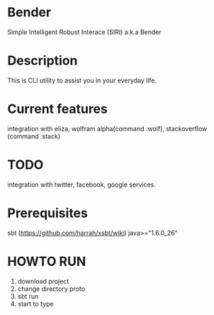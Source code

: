 Bender 
===
Simple Intelligent Robust Interace (SIRI) a.k.a Bender

Description
===
This is CLI utility to assist you in your everyday life.

Current features
===
integration with eliza, wolfram alpha(command :wolf), stackoverflow (command :stack)

TODO
===
integration with twitter, facebook, google services.

Prerequisites
===
sbt (https://github.com/harrah/xsbt/wiki)
java>="1.6.0_26" 

HOWTO RUN
===
1. download project
2. change directory proto
3. sbt run 
4. start to type